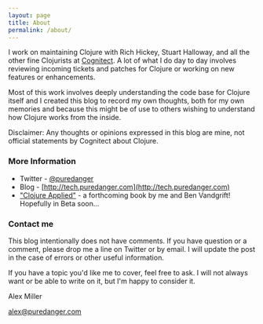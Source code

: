 ```yaml
---
layout: page
title: About
permalink: /about/
---
```


I work on maintaining Clojure with Rich Hickey, Stuart Halloway, and all the other fine 
Clojurists at [Cognitect](http://cognitect.com). A lot of what I do day to day involves
reviewing incoming tickets and patches for Clojure or working on new features or
enhancements. 

Most of this work involves deeply understanding the code base for Clojure itself and I
created this blog to record my own thoughts, both for my own memories and because
this might be of use to others wishing to understand how Clojure works from the inside.

Disclaimer: Any thoughts or opinions expressed in this blog are mine, not official
statements by Cognitect about Clojure. 

### More Information

- Twitter - [@puredanger](http://twitter.com/puredanger)
- Blog - [http://tech.puredanger.com](http://tech.puredanger.com)
- ["Clojure Applied"](https://pragprog.com/book/vmclojeco/clojure-applied) - a forthcoming book by me and Ben Vandgrift! Hopefully in Beta soon...

### Contact me

This blog intentionally does not have comments. If you have question or a comment, please
drop me a line on Twitter or by email. I will update the post in the case of errors or
other useful information.

If you have a topic you'd like me to cover, feel free to ask. I will not always want or be
able to write on it, but I'm happy to consider it.

Alex Miller

[alex@puredanger.com](mailto:alex@puredanger.com)
